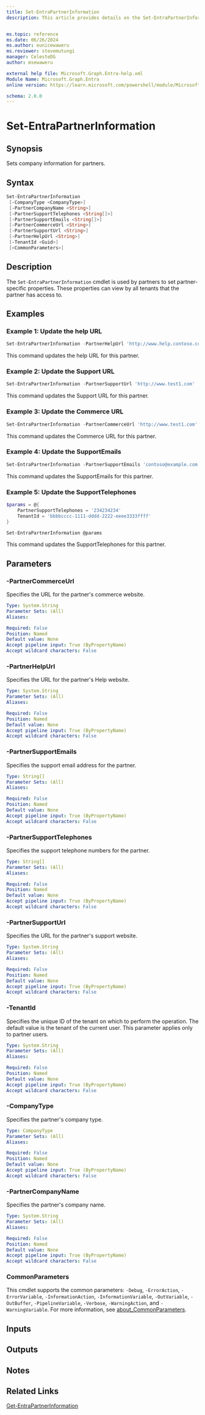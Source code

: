 ```yaml
---
title: Set-EntraPartnerInformation
description: This article provides details on the Set-EntraPartnerInformation command.


ms.topic: reference
ms.date: 06/26/2024
ms.author: eunicewaweru
ms.reviewer: stevemutungi
manager: CelesteDG
author: msewaweru

external help file: Microsoft.Graph.Entra-help.xml
Module Name: Microsoft.Graph.Entra
online version: https://learn.microsoft.com/powershell/module/Microsoft.Graph.Entra/Set-EntraPartnerInformation

schema: 2.0.0
---
```


# Set-EntraPartnerInformation

## Synopsis

Sets company information for partners.

## Syntax

```powershell
Set-EntraPartnerInformation 
 [-CompanyType <CompanyType>] 
 [-PartnerCompanyName <String>]
 [-PartnerSupportTelephones <String[]>] 
 [-PartnerSupportEmails <String[]>] 
 [-PartnerCommerceUrl <String>]
 [-PartnerSupportUrl <String>] 
 [-PartnerHelpUrl <String>] 
 [-TenantId <Guid>] 
 [<CommonParameters>]
```

## Description

The `Set-EntraPartnerInformation` cmdlet is used by partners to set partner-specific properties.
These properties can view by all tenants that the partner has access to.

## Examples

### Example 1: Update the help URL

```powershell
Set-EntraPartnerInformation -PartnerHelpUrl 'http://www.help.contoso.com'
```

This command updates the help URL for this partner.

### Example 2: Update the Support URL

```powershell
Set-EntraPartnerInformation -PartnerSupportUrl 'http://www.test1.com'
```

This command updates the Support URL for this partner.

### Example 3: Update the Commerce URL

```powershell
Set-EntraPartnerInformation -PartnerCommerceUrl 'http://www.test1.com'
```

This command updates the Commerce URL for this partner.

### Example 4: Update the SupportEmails

```powershell
Set-EntraPartnerInformation -PartnerSupportEmails 'contoso@example.com' 
```

This command updates the SupportEmails for this partner.

### Example 5: Update the SupportTelephones

```powershell
$params = @{
    PartnerSupportTelephones = '234234234'
    TenantId = 'bbbbcccc-1111-dddd-2222-eeee3333ffff'
}

Set-EntraPartnerInformation @params
```

This command updates the SupportTelephones for this partner.

## Parameters

### -PartnerCommerceUrl

Specifies the URL for the partner's commerce website.

```yaml
Type: System.String
Parameter Sets: (All)
Aliases:

Required: False
Position: Named
Default value: None
Accept pipeline input: True (ByPropertyName)
Accept wildcard characters: False
```

### -PartnerHelpUrl

Specifies the URL for the partner's Help website.

```yaml
Type: System.String
Parameter Sets: (All)
Aliases:

Required: False
Position: Named
Default value: None
Accept pipeline input: True (ByPropertyName)
Accept wildcard characters: False
```

### -PartnerSupportEmails

Specifies the support email address for the partner.

```yaml
Type: String[]
Parameter Sets: (All)
Aliases:

Required: False
Position: Named
Default value: None
Accept pipeline input: True (ByPropertyName)
Accept wildcard characters: False
```

### -PartnerSupportTelephones

Specifies the support telephone numbers for the partner.

```yaml
Type: String[]
Parameter Sets: (All)
Aliases:

Required: False
Position: Named
Default value: None
Accept pipeline input: True (ByPropertyName)
Accept wildcard characters: False
```

### -PartnerSupportUrl

Specifies the URL for the partner's support website.

```yaml
Type: System.String
Parameter Sets: (All)
Aliases:

Required: False
Position: Named
Default value: None
Accept pipeline input: True (ByPropertyName)
Accept wildcard characters: False
```

### -TenantId

Specifies the unique ID of the tenant on which to perform the operation.
The default value is the tenant of the current user.
This parameter applies only to partner users.

```yaml
Type: System.String
Parameter Sets: (All)
Aliases:

Required: False
Position: Named
Default value: None
Accept pipeline input: True (ByPropertyName)
Accept wildcard characters: False
```

### -CompanyType

Specifies the partner's company type.

```yaml
Type: CompanyType
Parameter Sets: (All)
Aliases:

Required: False
Position: Named
Default value: None
Accept pipeline input: True (ByPropertyName)
Accept wildcard characters: False
```

### -PartnerCompanyName

Specifies the partner's company name.


```yaml
Type: System.String
Parameter Sets: (All)
Aliases:

Required: False
Position: Named
Default value: None
Accept pipeline input: True (ByPropertyName)
Accept wildcard characters: False
```

### CommonParameters

This cmdlet supports the common parameters: `-Debug`, `-ErrorAction`, `-ErrorVariable`, `-InformationAction`, `-InformationVariable`, `-OutVariable`, `-OutBuffer`, `-PipelineVariable`, `-Verbose`, `-WarningAction`, and `-WarningVariable`. For more information, see [about_CommonParameters](https://go.microsoft.com/fwlink/?LinkID=113216).

## Inputs

## Outputs

## Notes

## Related Links

[Get-EntraPartnerInformation](Get-EntraPartnerInformation.md)
